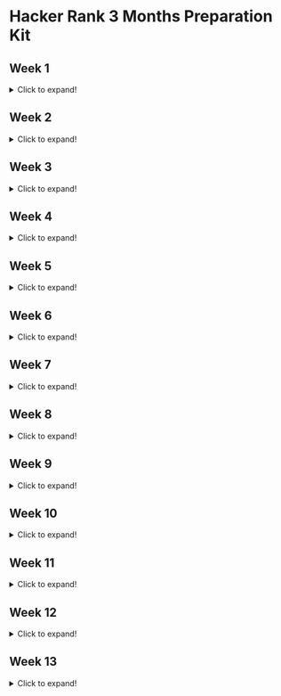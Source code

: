 # Hacker Rank 3 Months Preparation Kit

## Week 1

<details>
  <summary>Click to expand!</summary>
  
  ### 1. ~~[x] [Day 1](https://github.com/HazemAbdo/hackerRank3MonthesKit/blob/main/week1/plusMinus.js)~~
  ### 2. ~~[x] [Day 2](https://github.com/HazemAbdo/hackerRank3MonthesKit/blob/main/week1/miniMaxSum.js)~~
  ### 3. ~~[x] [Day 3](https://github.com/HazemAbdo/hackerRank3MonthesKit/blob/main/week1/timeConversion.js)~~
  ### 4. ~~[x] [Day 4](https://github.com/HazemAbdo/hackerRank3MonthesKit/blob/main/week1/breakingTheRecords.js)~~
  ### 5. ~~[x] [Day 5](https://github.com/HazemAbdo/hackerRank3MonthesKit/blob/main/week1/camelCase.js)~~
  ### 6. ~~[x] [Day 6](https://github.com/HazemAbdo/hackerRank3MonthesKit/blob/main/week1/divisibleSumPairs.js)~~
  ### 7. ~~[x] [Day 7](https://github.com/HazemAbdo/hackerRank3MonthesKit/blob/main/week1/sparseArrays.js)~~
  ### 8. [] [Week 1 MockTest]()
</details>

## Week 2

<details>
  <summary>Click to expand!</summary>
  
  ### 1. ~~[x] [Day 1](https://github.com/HazemAbdo/hackerRank3MonthesKit/blob/main/week2/lonelyInteger.js)~~
  ### 2. ~~[x] [Day 2](https://github.com/HazemAbdo/hackerRank3MonthesKit/blob/main/week2/gradingStudents.js)~~
  ### 3. ~~[x] [Day 3](https://github.com/HazemAbdo/hackerRank3MonthesKit/blob/main/week2/flippingBits.js)~~
  ### 4. ~~[x] [Day 4](https://github.com/HazemAbdo/hackerRank3MonthesKit/blob/main/week2/diagonalDifference.js)~~
  ### 5. ~~[x] [Day 5](https://github.com/HazemAbdo/hackerRank3MonthesKit/blob/main/week2/countingSort1.js)~~
  ### 6. ~~[x] [Day 6](https://github.com/HazemAbdo/hackerRank3MonthesKit/blob/main/week2/countingValleys.js)~~
  ### 7. ~~[x] [Day 7](https://github.com/HazemAbdo/hackerRank3MonthesKit/blob/main/week2/pangrams.js)~~
  ### 8. ~~[x] [Day 8](https://github.com/HazemAbdo/hackerRank3MonthesKit/blob/main/week2/marsExploration.js)~~
  ### 9. [] [Week 2 MockTest]()

</details>

## Week 3

<details>
  <summary>Click to expand!</summary>
  
  ### 1. ~~[x] [Day 1](https://github.com/HazemAbdo/hackerRank3MonthesKit/blob/main/week3/permutingTwoArrays.js)~~
  ### 2. ~~[x] [Day 2](https://github.com/HazemAbdo/hackerRank3MonthesKit/blob/main/week3/subarrayDivision2.js)~~
  ### 3. ~~[x] [Day 3](https://github.com/HazemAbdo/hackerRank3MonthesKit/blob/main/week3/salesbyMatch.js)~~
  ### 4. ~~[x] [Day 4](https://github.com/HazemAbdo/hackerRank3MonthesKit/blob/main/week3/migratoryBirds.js)~~
  ### 5. ~~[x] [Day 5](https://github.com/HazemAbdo/hackerRank3MonthesKit/blob/main/week3/maximumPerimeterTriangle.js)~~
  ### 6. ~~[x] [Day 6](https://github.com/HazemAbdo/hackerRank3MonthesKit/blob/main/week3/zigZagSequence.py)~~
  ### 7. ~~[x] [Day 7](https://github.com/HazemAbdo/hackerRank3MonthesKit/blob/main/week3/drawingBook.js)~~
  ### 8. [] [Week 3 MockTest]()

</details>

## Week 4

<details>
  <summary>Click to expand!</summary>
  
  ### 1. ~~[x] [Day 1](https://github.com/HazemAbdo/hackerRank3MonthesKit/blob/main/week4/PickingNumbers.js)~~
  ### 2. ~~[x] [Day 2](https://github.com/HazemAbdo/hackerRank3MonthesKit/blob/main/week4/LeftRotation.js)~~
  ### 3. ~~[x] [Day 3](https://github.com/HazemAbdo/hackerRank3MonthesKit/blob/main/week4/numberLineJumps.js)~~
  ### 4. [] [Day 4](https://github.com/HazemAbdo/hackerRank3MonthesKit/blob/main/week4/.js)
  ### 5. ~~[x] [Day 5](https://github.com/HazemAbdo/hackerRank3MonthesKit/blob/main/week4/closestNumbers.js)~~
  ### 6. [] [Day 6](https://github.com/HazemAbdo/hackerRank3MonthesKit/blob/main/week4/.js)
  ### 7. ~~[x] [Day 7](https://github.com/HazemAbdo/hackerRank3MonthesKit/blob/main/week4/minimumAbsoluteDifference.js)~~
  ### 7. ~~[x] [Day 8](https://github.com/HazemAbdo/hackerRank3MonthesKit/blob/main/week4/caesarCipher.js)~~
  ### 8. [] [Week 4 MockTest]()

</details>

## Week 5

<details>
  <summary>Click to expand!</summary>
  
  ### 1. ~~[x] [Day 1](https://github.com/HazemAbdo/hackerRank3MonthesKit/blob/main/week5/maxMin.js)~~
  ### 2. ~~[x] [Day 2](https://github.com/HazemAbdo/hackerRank3MonthesKit/blob/main/week5/strongPassword.js)~~
  ### 3. ~~[x] [Day 3](https://github.com/HazemAbdo/hackerRank3MonthesKit/blob/main/week5/dynamicArray.js)~~
  ### 4. ~~[x] [Day 4](https://github.com/HazemAbdo/hackerRank3MonthesKit/blob/main/week5/smartNumber2.js)~~
  ### 5. ~~[x] [Day 5](https://github.com/HazemAbdo/hackerRank3MonthesKit/blob/main/week5/missingNumbers.js)~~
  ### 6. ~~[x] [Day 6](https://github.com/HazemAbdo/hackerRank3MonthesKit/blob/main/week5/theFullCountingSort.js)~~
  ### 7. ~~[x] [Day 7](https://github.com/HazemAbdo/hackerRank3MonthesKit/blob/main/week5/gridChallenge.js)~~
  ### 8. ~~[x] [Day 8](https://github.com/HazemAbdo/hackerRank3MonthesKit/blob/main/week5/sansaAndXOR.js)~~
  ### 9. [] [Week 5 MockTest]()

</details>

## Week 6

<details>
  <summary>Click to expand!</summary>
  
  ### 1. ~~[x] [Day 1](https://github.com/HazemAbdo/hackerRank3MonthesKit/blob/main/week6/primeDates.py)~~
  ### 2. ~~[x] [Day 2](https://github.com/HazemAbdo/hackerRank3MonthesKit/blob/main/week6/gamingArray.js)~~
  ### 3. ~~[x] [Day 3](https://github.com/HazemAbdo/hackerRank3MonthesKit/blob/main/week6/sherlockAndArray.js)~~
  ### 4. ~~[x] [Day 4](https://github.com/HazemAbdo/hackerRank3MonthesKit/blob/main/week6/misèreNim.js)~~
  ### 5. ~~[x] [Day 5](https://github.com/HazemAbdo/hackerRank3MonthesKit/blob/main/week6/formingMagicSquare.js)~~
  ### 6. ~~[x] [Day 6](https://github.com/HazemAbdo/hackerRank3MonthesKit/blob/main/week6/recursiveDigitSum.js)~~
  ### 7. ~~[x] [Day 7](https://github.com/HazemAbdo/hackerRank3MonthesKit/blob/main/week6/counterGame.js)~~
  ### 8. ~~[x] [Day 8](https://github.com/HazemAbdo/hackerRank3MonthesKit/blob/main/week6/sumVsXor.js)~~
  ### 9. [] [Week 6 MockTest]()

</details>

## Week 7

<details>
  <summary>Click to expand!</summary>
  
  ### 1. ~~[x] [Day 1](https://github.com/HazemAbdo/hackerRank3MonthesKit/blob/main/week7/theBombermanGame.js)~~
  ### 2. ~~[x] [Day 2](https://github.com/HazemAbdo/hackerRank3MonthesKit/blob/main/week7/newYearChaos.js)~~
  ### 3. [] [Day 3]()
  ### 4. ~~[X] [Day 4](https://github.com/HazemAbdo/hackerRank3MonthesKit/blob/main/week7/sherlockAndValidString.js)~~
  ### 5. [] [Day 5]()
  ### 6. ~~[X] [Day 6](https://github.com/HazemAbdo/hackerRank3MonthesKit/blob/main/week7/reverseLinkedList.cpp)~~
  ### 7. ~~[X] [Day 7](https://github.com/HazemAbdo/hackerRank3MonthesKit/blob/main/week7/reverseDoublyLinkedList.cpp)~~
  ### 8. ~~[X] [Day 8](https://github.com/HazemAbdo/hackerRank3MonthesKit/blob/main/week7/insertNodeInLinkedList.js)~~
  ### 9. [] [Week 7 MockTest]()
</details>

## Week 8

<details>
  <summary>Click to expand!</summary>
  
  ### 1. ~~[x] [Day 1](https://github.com/HazemAbdo/hackerRank3MonthesKit/blob/main/week8/mergeSortedLL.cpp)~~
  ### 2. ~~[x] [Day 2](https://github.com/HazemAbdo/hackerRank3MonthesKit/blob/main/week8/hasCycle.cpp)~~
  ### 3. ~~[X] [Day 3](https://github.com/HazemAbdo/hackerRank3MonthesKit/blob/main/week8/iceCreamParlor.js)~~
  ### 4. ~~[X] [Day 4](https://github.com/HazemAbdo/hackerRank3MonthesKit/blob/main/week8/insertingInSortedDoublyLL.cpp)~~
  ### 5. ~~[x] [Day 5](https://github.com/HazemAbdo/hackerRank3MonthesKit/blob/main/week8/queueWithTwoStacks.cpp)~~
  ### 6. ~~[X] [Day 6](https://github.com/HazemAbdo/hackerRank3MonthesKit/blob/main/week8/sherlockAndAnagrams.js)~~
  ### 7. ~~[X] [Day 7](https://github.com/HazemAbdo/hackerRank3MonthesKit/blob/main/week8/superReducedString.js)~~
  ### 8. ~~[X] [Day 8](https://github.com/HazemAbdo/hackerRank3MonthesKit/blob/main/week8/balancedBrackets.cpp)~~
  ### 9. [] [Week 8 MockTest]()
</details>

## Week 9

<details>
  <summary>Click to expand!</summary>
  
  ### 1. ~~[x] [Day 1](https://github.com/HazemAbdo/hackerRank3MonthesKit/blob/main/week9/waiter.cpp)~~
  ### 2. ~~[x] [Day 2](https://github.com/HazemAbdo/hackerRank3MonthesKit/blob/main/week9/stockMaximize.js)~~
  ### 3. ~~[x] [Day 3](https://github.com/HazemAbdo/hackerRank3MonthesKit/blob/main/week9/simpleTextEditor.js)~~
  ### 4. ~~[x] [Day 4](https://github.com/HazemAbdo/hackerRank3MonthesKit/blob/main/week9/equalStacks.js)~~
  ### 5. ~~[x] [Day 5](https://github.com/HazemAbdo/hackerRank3MonthesKit/blob/main/week9/coinChange.cpp)~~
  ### 6. ~~[x] [Day 6](https://github.com/HazemAbdo/hackerRank3MonthesKit/blob/main/week9/twoCharacters.js)~~
  ### 7. [] [Day 7](https://github.com/HazemAbdo/hackerRank3MonthesKit/blob/main/week9/)
  ### 8. ~~[x] [Day 8](https://github.com/HazemAbdo/hackerRank3MonthesKit/blob/main/week9/chiefHopper.js)~~
  ### 9. [] [Week 9 MockTest]()

</details>

## Week 10

<details>
  <summary>Click to expand!</summary>
  
  ### 1. [] [Day 1]()
  ### 2. ~~[x] [Day 2](https://github.com/HazemAbdo/hackerRank3MonthesKit/blob/main/week10/weightedUniformStrings.js)~~
  ### 3. [] [Day 3]()
  ### 4. ~~[x] [Day 4](https://github.com/HazemAbdo/hackerRank3MonthesKit/blob/main/week10/QHEAP1.java)~~
  ### 5. ~~[x] [Day 5](https://github.com/HazemAbdo/hackerRank3MonthesKit/blob/main/week10/largestRectangle.js)~~
  ### 6. [] [Day 6]()
  ### 7. [] [Day 7]()
</details>

## Week 11

<details>
  <summary>Click to expand!</summary>
  
  ### 1. [] [Day 1]()
  ### 2. [] [Day 2]()
  ### 3. [] [Day 3]()
  ### 4. [] [Day 4]()
  ### 5. [] [Day 5]()
  ### 6. [] [Day 6]()
  ### 7. [] [Day 7]()
</details>

## Week 12

<details>
  <summary>Click to expand!</summary>
  
  ### 1. [] [Day 1]()
  ### 2. [] [Day 2]()
  ### 3. [] [Day 3]()
  ### 4. [] [Day 4]()
  ### 5. [] [Day 5]()
  ### 6. [] [Day 6]()
  ### 7. [] [Day 7]()
</details>

## Week 13

<details>
  <summary>Click to expand!</summary>
  
  ### 1. [] [Day 1]()
  ### 2. [] [Day 2]()
  ### 3. [] [Day 3]()
  ### 4. [] [Day 4]()
  ### 5. [] [Day 5]()
  ### 6. [] [Day 6]()
  ### 7. [] [Day 7]()
</details>
